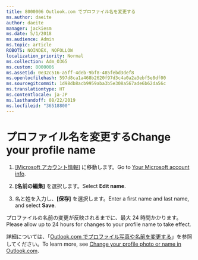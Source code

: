```yaml
---
title: 8000006 Outlook.com でプロファイル名を変更する
ms.author: daeite
author: daeite
manager: jackiesm
ms.date: 5/1/2018
ms.audience: Admin
ms.topic: article
ROBOTS: NOINDEX, NOFOLLOW
localization_priority: Normal
ms.collection: Adm_O365
ms.custom: 8000006
ms.assetid: 0e32c516-a5ff-4deb-9bf8-485febd3def8
ms.openlocfilehash: 597d8ca1a468b2620f97d3c4a0a2a3ebf5e8df00
ms.sourcegitcommit: 1d98db8acb9959aba3b5e308a567ade6b62da56c
ms.translationtype: HT
ms.contentlocale: ja-JP
ms.lasthandoff: 08/22/2019
ms.locfileid: "36518800"
---
```

# <a name="change-your-profile-name"></a><span data-ttu-id="8711c-102">プロファイル名を変更する</span><span class="sxs-lookup"><span data-stu-id="8711c-102">Change your profile name</span></span>

1. <span data-ttu-id="8711c-103">[[Microsoft アカウント情報]](https://go.microsoft.com/fwlink/p/?linkid=860841) に移動します。</span><span class="sxs-lookup"><span data-stu-id="8711c-103">Go to [Your Microsoft account info](https://go.microsoft.com/fwlink/p/?linkid=860841).</span></span>
    
2. <span data-ttu-id="8711c-104">**[名前の編集]** を選択します。</span><span class="sxs-lookup"><span data-stu-id="8711c-104">Select **Edit name**.</span></span> 
    
3. <span data-ttu-id="8711c-105">名と姓を入力し、**[保存]** を選択します。</span><span class="sxs-lookup"><span data-stu-id="8711c-105">Enter a first name and last name, and select **Save**.</span></span> 
    
<span data-ttu-id="8711c-106">プロファイルの名前の変更が反映されるまでに、最大 24 時間かかります。</span><span class="sxs-lookup"><span data-stu-id="8711c-106">Please allow up to 24 hours for changes to your profile name to take effect.</span></span>
  
<span data-ttu-id="8711c-107">詳細については、「[Outlook.com でプロファイル写真や名前を変更する](https://go.microsoft.com/fwlink/?linkid=873110)」を参照してください。</span><span class="sxs-lookup"><span data-stu-id="8711c-107">To learn more, see [Change your profile photo or name in Outlook.com](https://go.microsoft.com/fwlink/?linkid=873110).</span></span>
  

